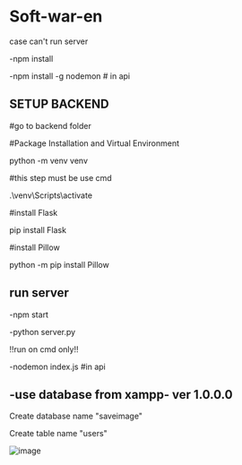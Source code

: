 # Soft-war-en

case can't run server

-npm install 

-npm install -g nodemon # in api

## SETUP BACKEND

#go to backend folder

#Package Installation and Virtual Environment

python -m venv venv

#this step must be use cmd

.\venv\Scripts\activate

#install Flask

pip install Flask

#install Pillow

python -m pip install Pillow

## run server

-npm start

-python server.py

!!run on cmd only!!

-nodemon index.js #in api

## -use database from xampp- ver 1.0.0.0

Create database name "saveimage"

Create table name "users"

![image](https://user-images.githubusercontent.com/59278107/150075300-ca2244ee-3870-44b0-bb8f-9d79f0a8e6ea.png)
